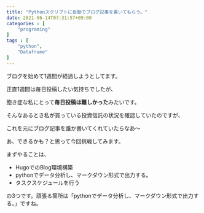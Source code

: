 ```yaml
---
title: "Pythonスクリプトに自動でブログ記事を書いてもらう。"
date: 2021-06-14T07:31:57+09:00
categories : [
    "programing"
]
tags : [
    "python",
    "Dataframe"
]
---
```


ブログを始めて1週間が経過しようとしてます。

正直1週間は毎日投稿したい気持ちでしたが、

飽き症な私にとって**毎日投稿は難しかった**みたいです。


そんなあるとき私が買っている投資信託の状況を確認していたのですが、

これを元にブログ記事を誰か書いてくれていたらなあ～

あ、できるかも？と思って今回挑戦してみます。


まずやることは、

- HugoでのBlog環境構築
- pythonでデータ分析し、マークダウン形式で出力する。
- タスクスケジュールを行う

の3つです。頑張る箇所は「pythonでデータ分析し、マークダウン形式で出力する。」ですね。